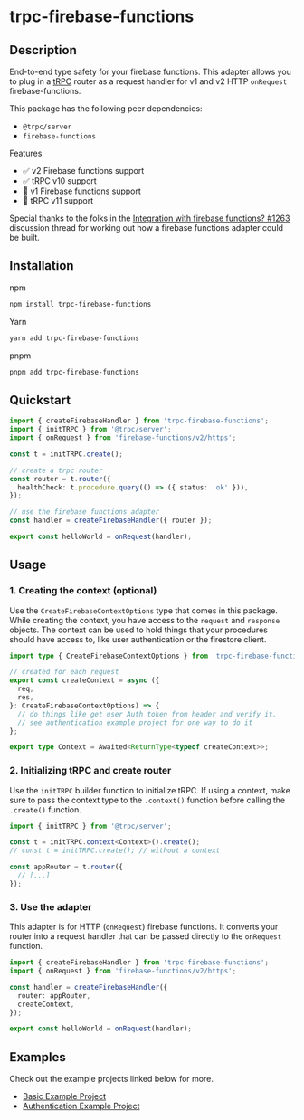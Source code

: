 # trpc-firebase-functions

## Description

End-to-end type safety for your firebase functions.
This adapter allows you to plug in a [tRPC](https://trpc.io/) router as a request handler for v1 and v2 HTTP `onRequest` firebase-functions.

This package has the following peer dependencies:

- `@trpc/server`
- `firebase-functions`

Features

- ✅ v2 Firebase functions support
- ✅ tRPC v10 support
- 🚧 v1 Firebase functions support
- 🚧 tRPC v11 support

Special thanks to the folks in the [Integration with firebase functions? #1263](https://github.com/trpc/trpc/discussions/1263) discussion thread for working out how a firebase functions adapter could be built.

## Installation

npm

```bash
npm install trpc-firebase-functions
```

Yarn

```bash
yarn add trpc-firebase-functions
```

pnpm

```bash
pnpm add trpc-firebase-functions
```

## Quickstart

```typescript
import { createFirebaseHandler } from 'trpc-firebase-functions';
import { initTRPC } from '@trpc/server';
import { onRequest } from 'firebase-functions/v2/https';

const t = initTRPC.create();

// create a trpc router
const router = t.router({
  healthCheck: t.procedure.query(() => ({ status: 'ok' })),
});

// use the firebase functions adapter
const handler = createFirebaseHandler({ router });

export const helloWorld = onRequest(handler);
```

## Usage

### 1. Creating the context (optional)

Use the `CreateFirebaseContextOptions` type that comes in this package.
While creating the context, you have access to the `request` and `response` objects.
The context can be used to hold things that your procedures should have access to, like user authentication or the firestore client.

```typescript
import type { CreateFirebaseContextOptions } from 'trpc-firebase-functions';

// created for each request
export const createContext = async ({
  req,
  res,
}: CreateFirebaseContextOptions) => {
  // do things like get user Auth token from header and verify it.
  // see authentication example project for one way to do it
};

export type Context = Awaited<ReturnType<typeof createContext>>;
```

### 2. Initializing tRPC and create router

Use the `initTRPC` builder function to initialize tRPC.
If using a context, make sure to pass the context type to the `.context()` function before calling the `.create()` function.

```typescript
import { initTRPC } from '@trpc/server';

const t = initTRPC.context<Context>().create();
// const t = initTRPC.create(); // without a context

const appRouter = t.router({
  // [...]
});
```

### 3. Use the adapter

This adapter is for HTTP (`onRequest`) firebase functions.
It converts your router into a request handler that can be passed directly to the `onRequest` function.

```typescript
import { createFirebaseHandler } from 'trpc-firebase-functions';
import { onRequest } from 'firebase-functions/v2/https';

const handler = createFirebaseHandler({
  router: appRouter,
  createContext,
});

export const helloWorld = onRequest(handler);
```

## Examples

Check out the example projects linked below for more.

- [Basic Example Project](./examples/v2-https-function/)
- [Authentication Example Project](./examples/v2-https-function-auth/)
